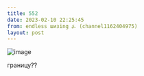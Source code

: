 ```yaml
---
title: 552
date: 2023-02-10 22:25:45
from: endless шизing ⍼ (channel1162404975)
layout: post
---
```


![image](photos/photo_22@10-02-2023_22-25-45.jpg)

границу??

